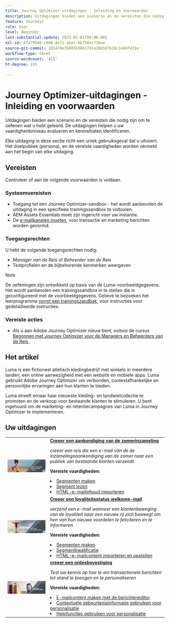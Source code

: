 ```yaml
---
title: Journey Optimizer-uitdagingen - Inleiding en voorwaarden
description: Uitdagingen bieden een scenario en de vereisten die nodig zijn om te oefenen wat u hebt geleerd. Elke uitdaging richt zich op een uniek gebruiksscenario dat u implementeert.
feature: Journeys
role: User
level: Beginner
last-substantial-update: 2023-02-01T00:00:00Z
exl-id: 87a79560-c098-4e72-abec-6b750ec730ee
source-git-commit: 201470e35095b38617d1a1bb5d7b16c1e60f431e
workflow-type: tm+mt
source-wordcount: '411'
ht-degree: 15%

---
```


# Journey Optimizer-uitdagingen - Inleiding en voorwaarden

Uitdagingen bieden een scenario en de vereisten die nodig zijn om te oefenen wat u hebt geleerd. De uitdagingen helpen u uw vaardigheidsniveau evalueren en kennishiaten identificeren.

Elke uitdaging in deze sectie richt een uniek gebruiksgeval dat u uitvoert. Het doelpubliek (persona), en de vereiste vaardigheden worden vermeld aan het begin van elke uitdaging.

## Vereisten

Controleer of aan de volgende voorwaarden is voldaan.

### Systeemvereisten

* Toegang tot een Journey Optimizer-sandbox - het wordt aanbevolen de uitdaging in een specifieke trainingssandbox te voltooien.
* AEM Assets Essentials moet zijn ingericht voor uw instantie.
* De [&#x200B; e-mailkanalen moeten &#x200B;](https://experienceleague.adobe.com/docs/journey-optimizer/using/configuration/channel-surfaces.html?lang=nl-NL) voor transactie en marketing berichten worden gevormd.

### Toegangsrechten

U hebt de volgende toegangsrechten nodig:

* *Manager van de Reis* of *Beheerder van de Reis*
* Testprofielen en de bijbehorende kenmerken weergeven

>[!NOTE]
> De oefeningen zijn ontwikkeld op basis van de Luma-voorbeeldgegevens. Het wordt aanbevolen een trainingssandbox in te stellen die is geconfigureerd met de voorbeeldgegevens. Gelieve te bezoeken het leerprogramma [&#x200B; vormt een trainingszandbak &#x200B;](/help/tutorial-configure-a-training-sandbox/introduction-and-prerequisites.md) voor instructies voor gedetailleerde instructies.

### Vereiste acties

* Als u aan Adobe Journey Optimizer nieuw bent, voltooi de cursus [&#x200B; Begonnen met Journey Optimizer voor de Managers en Beheerders van de Reis &#x200B;](https://experienceleague.adobe.com/docs/courses/using/journeyoptimizer-u-1-2022-1-1-0.html).

## Het artikel

Luma is een fictioneel atletisch kledingbedrijf met winkels in meerdere landen, een online aanwezigheid met een website en mobiele apps. Luma gebruikt Adobe Journey Optimizer om verbonden, contextafhankelijke en persoonlijke ervaringen aan hun klanten te bieden.

Luma streeft ernaar haar nieuwste kleding- en tandwielcollectie te promoten en de verkoop voor bestaande klanten te stimuleren. U bent ingehuurd om de marketing- en retentiecampagnes van Luma in Journey Optimizer te implementeren.

## Uw uitdagingen

<table>
<tr>
<td>
 <div>
      <a href="summer-collection-announcement-challenge.md">
        <img alt="Aankondiging van de verzameling Afbeelding voor zomer" src="./assets/email-assets/luma-transactional-onboarding-3.png"/>
      </a>
      </div>
  </td>
  <td>
   <strong><a href="summer-collection-announcement-challenge.md"> Creeer een aankondiging van de zomerinzameling </strong>
    </a>
      <p>
      <em> creeer een reis die een e-mail van de de inzamelingsaankondiging van de zomer naar een publiek van bestaande klanten verzendt. </em>
      <p>
      <b> Vereiste vaardigheden:</b>
      <li><a href="https://experienceleague.adobe.com/docs/journey-optimizer-learn/tutorials/profiles-segments-subscriptions/create-segments.html?lang=nl-NL"> Segmenten maken</li>
      <li><a href="https://experienceleague.adobe.com/docs/journey-optimizer-learn/tutorials/journeys/use-case-read-segment.html">Segment lezen</li>
       <li><a href="https://experienceleague.adobe.com/docs/journey-optimizer-learn/tutorials/email-channel/import-and-author-html-email-content.html?lang=nl-NL">HTML-e-mailinhoud importeren</li>
  </td>
  </tr>
   <tr>
    <td>
    <div>
    <a>
      <img alt="Welkom" src="./assets/email-assets/luma-transactional-onboarding-1.png"/>
    </a>
    </div>
    <td>
    <div >
      <a>
    <strong><a href="loyalty-status-welcome-email-challenge.md"> Creeer een loyaliteitsstatus welkome-mail </strong>
    </a>
    </div>
    <p>
    <em> verzend een e-mail wanneer een klantenbeweging van de loyaliteit naar een nieuwe rij zich beweegt om hen van hun nieuwe voordelen te feliciteren en te informeren.</em>
    <p>
    <b> Vereiste vaardigheden:</b>
      <li><a href="https://experienceleague.adobe.com/docs/journey-optimizer-learn/tutorials/profiles-segments-subscriptions/create-segments.html?lang=nl-NL"> Segmenten maken</li>
      <li><a href="https://experienceleague.adobe.com/docs/journey-optimizer-learn/tutorials/journeys/use-case-read-segment-qualification.html">Segmentkwalificatie</li>
      <li><a href="https://experienceleague.adobe.com/docs/journey-optimizer-learn/tutorials/email-channel/import-and-author-html-email-content.html?lang=nl-NL">HTML-e-mailcontent importeren en opstellen</li>
  </td>
  </tr>
  <tr>
  <td>
  <div>
    <a href="order-confirmation-challenge.md">
      <img alt="Luminantie-e-mail" src="./assets/email-assets/luma-transactional-order-confirmation.png"/>
    </a>
  </td>
  <td>
      <a href="order-confirmation-challenge.md">
    <strong><a href="order-confirmation-challenge.md"> creeer een ordesbevestiging </strong>
    </a>
    <div>
    <p>
    <em> Test uw kennis op hoe te om transactionele berichten tot stand te brengen en te personaliseren
    </em>
    <p>
    <b> Vereiste vaardigheden:</b>
      <li><a href="https://experienceleague.adobe.com/docs/journey-optimizer-learn/tutorials/email-channel/create-content-with-the-email-designer.html?lang=nl-NL"> E-mailcontent maken met de berichteneditor</li>
      <li><a href="https://experienceleague.adobe.com/docs/journey-optimizer-learn/tutorials/personalize-content/use-contextual-event-information-for-personalization.html?lang=nl-NL">Contextuele gebeurtenisinformatie gebruiken voor personalisatie</li>
      <li><a href="https://experienceleague.adobe.com/docs/journey-optimizer-learn/tutorials/personalize-content/use-helper-functions-for-personalization.html?lang=nl-NL">Helpfuncties gebruiken voor personalisatie</li>
  </td>
</table>
